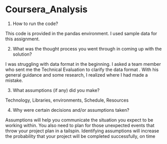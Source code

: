 # Coursera_Analysis

1. How to run the code?

This code is provided in the pandas environment. I used sample data for this assignment.

2. What was the thought process you went through in coming up with the solution?

I was struggling with data format in the beginning. I asked a team member who sent me the Technical Evaluation to clarify the data format . With his general guidance and some research, I realized where I had made a mistake.

3. What assumptions (if any) did you make?

  Technology, Libraries, environments, Schedule, Resources

4. Why were certain decisions and/or assumptions taken?

Assumptions will help you communicate the situation you expect to be working within. You also need to plan for those unexpected events that throw your project plan in a tailspin. Identifying assumptions will increase the probability that your project will be completed successfully, on time 
